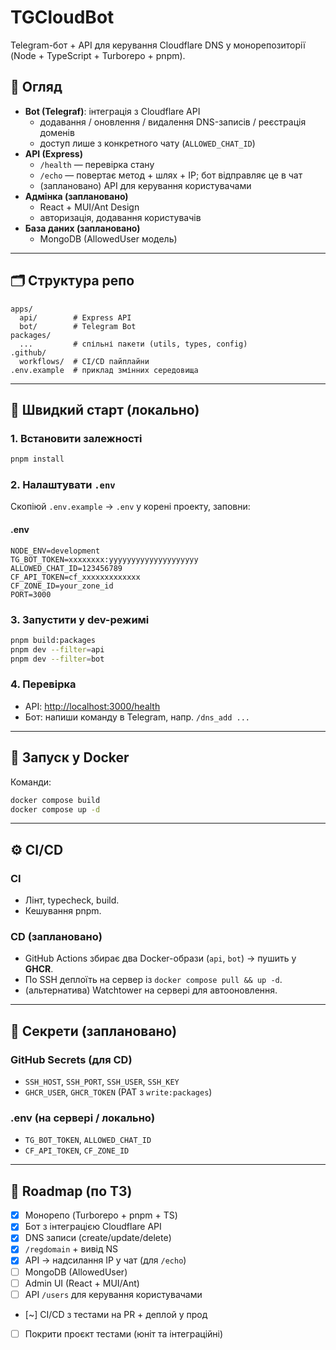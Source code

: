 # TGCloudBot

Telegram-бот + API для керування Cloudflare DNS у монорепозиторії (Node + TypeScript + Turborepo + pnpm).

## 📌 Огляд

- **Bot (Telegraf)**: інтеграція з Cloudflare API
  - додавання / оновлення / видалення DNS-записів / реєстрація доменів
  - доступ лише з конкретного чату (`ALLOWED_CHAT_ID`)
- **API (Express)**
  - `/health` — перевірка стану
  - `/echo` — повертає метод + шлях + IP; бот відправляє це в чат
  - (заплановано) API для керування користувачами
- **Адмінка (заплановано)**
  - React + MUI/Ant Design
  - авторизація, додавання користувачів
- **База даних (заплановано)**
  - MongoDB (AllowedUser модель)

---

## 🗂 Структура репо

```
apps/
  api/        # Express API
  bot/        # Telegram Bot
packages/
  ...         # спільні пакети (utils, types, config)
.github/
  workflows/  # CI/CD пайплайни
.env.example  # приклад змінних середовища
```

---

## 🚀 Швидкий старт (локально)

### 1. Встановити залежності

```bash
pnpm install
```

### 2. Налаштувати `.env`

Скопіюй `.env.example` → `.env` у корені проекту, заповни:

#### .env

```env
NODE_ENV=development
TG_BOT_TOKEN=xxxxxxxx:yyyyyyyyyyyyyyyyyyyy
ALLOWED_CHAT_ID=123456789
CF_API_TOKEN=cf_xxxxxxxxxxxxx
CF_ZONE_ID=your_zone_id
PORT=3000
```

### 3. Запустити у dev-режимі

```bash
pnpm build:packages
pnpm dev --filter=api
pnpm dev --filter=bot
```

### 4. Перевірка

- API: [http://localhost:3000/health](http://localhost:3000/health)
- Бот: напиши команду в Telegram, напр. `/dns_add ...`

---

## 🐳 Запуск у Docker

Команди:

```bash
docker compose build
docker compose up -d
```

---

## ⚙️ CI/CD

### CI

- Лінт, typecheck, build.
- Кешування pnpm.

### CD (заплановано)

- GitHub Actions збирає два Docker-образи (`api`, `bot`) → пушить у **GHCR**.
- По SSH деплоїть на сервер із `docker compose pull && up -d`.
- (альтернатива) Watchtower на сервері для автооновлення.

---

## 🔐 Секрети (заплановано)

### GitHub Secrets (для CD)

- `SSH_HOST`, `SSH_PORT`, `SSH_USER`, `SSH_KEY`
- `GHCR_USER`, `GHCR_TOKEN` (PAT з `write:packages`)

### .env (на сервері / локально)

- `TG_BOT_TOKEN`, `ALLOWED_CHAT_ID`
- `CF_API_TOKEN`, `CF_ZONE_ID`

---

## 📅 Roadmap (по ТЗ)

- [x] Монорепо (Turborepo + pnpm + TS)
- [x] Бот з інтеграцією Cloudflare API
- [x] DNS записи (create/update/delete)
- [x] `/regdomain` + вивід NS
- [x] API → надсилання IP у чат (для `/echo`)
- [ ] MongoDB (AllowedUser)
- [ ] Admin UI (React + MUI/Ant)
- [ ] API `/users` для керування користувачами
- [~] CI/CD з тестами на PR + деплой у прод
- [ ] Покрити проєкт тестами (юнiт та інтеграцiйнi)
